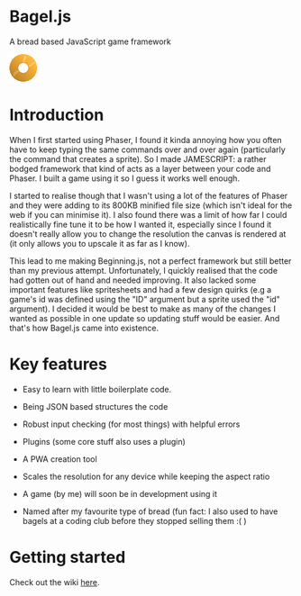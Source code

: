 # Bagel.js
A bread based JavaScript game framework

![alt text](https://github.com/hedgehog125/Bagel.js/blob/veryVeryUnstable/assets/imgs/bagel.png "The Bagel.js Logo")

# Introduction
When I first started using Phaser, I found it kinda annoying how you often have to keep typing the same commands over and over again (particularly the command that creates a sprite). So I made JAMESCRIPT: a rather bodged framework that kind of acts as a layer between your code and Phaser. I built a game using it so I guess it works well enough.

I started to realise though that I wasn't using a lot of the features of Phaser and they were adding to its 800KB minified file size (which isn't ideal for the web if you can minimise it). I also found there was a limit of how far I could realistically fine tune it to be how I wanted it, especially since I found it doesn't really allow you to change the resolution the canvas is rendered at (it only allows you to upscale it as far as I know).

This lead to me making Beginning.js, not a perfect framework but still better than my previous attempt. Unfortunately, I quickly realised that the code had gotten out of hand and needed improving. It also lacked some important features like spritesheets and had a few design quirks (e.g a game's id was defined using the "ID" argument but a sprite used the "id" argument). I decided it would be best to make as many of the changes I wanted as possible in one update so updating stuff would be easier. And that's how Bagel.js came into existence.

# Key features
 * Easy to learn with little boilerplate code.
 * Being JSON based structures the code
 * Robust input checking (for most things) with helpful errors
 * Plugins (some core stuff also uses a plugin)
 * A PWA creation tool
 * Scales the resolution for any device while keeping the aspect ratio
 
 * A game (by me) will soon be in development using it
 * Named after my favourite type of bread (fun fact: I also used to have bagels at a coding club before they stopped selling them :( )
 
 # Getting started
 Check out the wiki [here](https://github.com/hedgehog125/Bagel.js/wiki).
